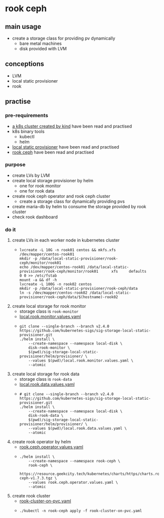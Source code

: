 # rook ceph

## main usage

* create a storage class for providing pv dynamically
    + bare metal machines
    + disk provided with LVM

## conceptions

* LVM
* local static provisioner
* rook

## practise

### pre-requirements

* [a k8s cluster created by kind](../create.local.cluster.with.kind.md) have been read and practised
* k8s binary tools
    + kubectl
    + helm
* [local static provisioner](../storage/local.static.provisioner.md) have been read and practised
* [rook ceph](../storage/rook.ceph.md) have been read and practised

### purpose

* create LVs by LVM
* create local storage provisioner by helm
    + one for rook monitor
    + one for rook data
* create rook ceph operator and rook ceph cluster
    + create a storage class for dynamically providing pvs
* create maria-db by helm to consume the storage provided by rook cluster
* check rook dashboard

### do it

1. create LVs in each worker node in kubernetes cluster
    + ```shell
      lvcreate -L 10G -n rook01 centos && mkfs.xfs /dev/mapper/centos-rook01
      mkdir -p /data/local-static-provisioner/rook-ceph/monitor/rook01
      echo /dev/mapper/centos-rook01 /data/local-static-provisioner/rook-ceph/monitor/rook01      xfs     defaults        0 0 >> /etc/fstab
      mount -a && df -h
      lvcreate -L 100G -n rook02 centos
      mkdir -p /data/local-static-provisioner/rook-ceph/data
      ln -s /dev/mapper/centos-rook02 /data/local-static-provisioner/rook-ceph/data/$(hostname)-rook02
      ```
2. create local storage for rook monitor
    + storage class is `rook-monitor`
    + [local.rook.monitor.values.yaml](../resources/storage-for-bare-metal-machine/local.rook.monitor.values.yaml.md)
    + ```shell
      git clone --single-branch --branch v2.4.0 https://github.com/kubernetes-sigs/sig-storage-local-static-provisioner.git
      ./helm install \
          --create-namespace --namespace local-disk \
          disk-rook-monitor \
          $(pwd)/sig-storage-local-static-provisioner/helm/provisioner/ \
          --values $(pwd)/local.rook.monitor.values.yaml \
          --atomic
      ```
3. create local storage for rook data
    + storage class is `rook-data`
    + [local.rook.data.values.yaml](../resources/storage-for-bare-metal-machine/local.rook.data.values.yaml.md)
    + ```shell
      # git clone --single-branch --branch v2.4.0 https://github.com/kubernetes-sigs/sig-storage-local-static-provisioner.git
      ./helm install \
          --create-namespace --namespace local-disk \
          disk-rook-data \
          $(pwd)/sig-storage-local-static-provisioner/helm/provisioner/ \
          --values $(pwd)/local.rook.data.values.yaml \
          --atomic
      ```
4. create rook operator by helm
    + [rook.ceph.operator.values.yaml](../resources/storage-for-bare-metal-machine/rook.ceph.operator.values.yaml.md)
    + ```shell
      ./helm install \
          --create-namespace --namespace rook-ceph \
          rook-ceph \
          https://resource.geekcity.tech/kubernetes/charts/https/charts.rook.io/release/rook-ceph-v1.7.3.tgz \
          --values rook.ceph.operator.values.yaml \
          --atomic
      ```
5. create rook cluster
    + [rook-cluster-on-pvc.yaml](../resources/storage-for-bare-metal-machine/rook-cluster-on-pvc.yaml.md)
    + ```shell
      ./kubectl -n rook-ceph apply -f rook-cluster-on-pvc.yaml
    ```